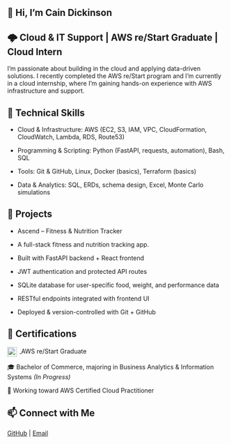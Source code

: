 ## 👋 Hi, I’m Cain Dickinson

## 🌩️ Cloud & IT Support | AWS re/Start Graduate | Cloud Intern

I’m passionate about building in the cloud and applying data-driven solutions. I recently completed the AWS re/Start program and I’m currently in a cloud internship, where I’m gaining hands-on experience with AWS infrastructure and support.

## 🔧 Technical Skills

- Cloud & Infrastructure: AWS (EC2, S3, IAM, VPC, CloudFormation, CloudWatch, Lambda, RDS, Route53)

- Programming & Scripting: Python (FastAPI, requests, automation), Bash, SQL

- Tools: Git & GitHub, Linux, Docker (basics), Terraform (basics)

- Data & Analytics: SQL, ERDs, schema design, Excel, Monte Carlo simulations

## 🚀 Projects
- Ascend – Fitness & Nutrition Tracker

- A full-stack fitness and nutrition tracking app.

- Built with FastAPI backend + React frontend

- JWT authentication and protected API routes

- SQLite database for user-specific food, weight, and performance data

- RESTful endpoints integrated with frontend UI

- Deployed & version-controlled with Git + GitHub


## 📜 Certifications  

<a href="https://www.credly.com/badges/b55112fc-fd37-4006-93bd-9efa12db5ed7/public_url">
  <img src="https://images.credly.com/size/80x80/images/44e2c252-5d19-4574-9646-005f7225bf53/image.png" alt="AWS re/Start Graduate" width="22" style="vertical-align:middle; margin-right:6px;" />
</a>
AWS re/Start Graduate <br>

🎓 Bachelor of Commerce, majoring in Business Analytics & Information Systems *(In Progress)*  

🎯 Working toward AWS Certified Cloud Practitioner  


## 📫 Connect with Me  
[GitHub](https://github.com/Cain-d) | [Email](mailto:cain.j.dickinson@gmail.com)





